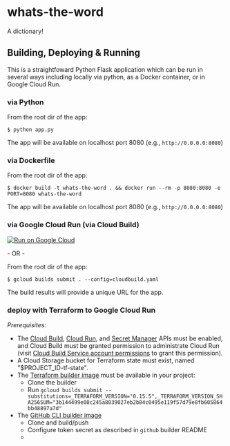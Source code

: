 # whats-the-word

A dictionary!

## Building, Deploying & Running
This is a straightfoward Python Flask application which can be run in several ways including locally via python, as a Docker container, or in Google Cloud Run.

### via Python

From the root dir of the app:

`$ python app.py`

The app will be available on localhost port 8080 (e.g., `http://0.0.0.0:8080`)

### via Dockerfile

From the root dir of the app:

`$ docker build -t whats-the-word . && docker run --rm -p 8080:8080 -e PORT=8080 whats-the-word`

The app will be available on localhost port 8080 (e.g., `http://0.0.0.0:8080`)

### via Google Cloud Run (via Cloud Build)

[![Run on Google Cloud](https://deploy.cloud.run/button.svg)](https://deploy.cloud.run)

\- OR -

From the root dir of the app:

`$ gcloud builds submit . --config=cloudbuild.yaml`

The build results will provide a unique URL for the app.

### deploy with Terraform to Google Cloud Run
_Prerequisites:_ 

* The [Cloud Build](https://console.cloud.google.com/apis/api/cloudbuild.googleapis.com/), [Cloud Run](https://console.cloud.google.com/apis/api/run.googleapis.com/), and [Secret Manager](https://console.cloud.google.com/apis/api/secretmanager.googleapis.com/) APIs must be enabled, and Cloud Build must be granted permission to administrate Cloud Run (visit [Cloud Build Service account permissions](https://console.cloud.google.com/cloud-build/settings/) to grant this permission).
* A Cloud Storage bucket for Terraform state must exist, named "$PROJECT_ID-tf-state".
* The [Terraform builder image](https://github.com/GoogleCloudPlatform/cloud-builders-community/blob/master/terraform/) must be available in your project:
  * Clone the builder
  * Run `gcloud builds submit --substitutions=_TERRAFORM_VERSION="0.15.5",_TERRAFORM_VERSION_SHA256SUM="3b144499e08c245a8039027eb2b84c0495e119f57d79e8fb605864bb48897a7d"`
* The [GitHub CLI builder image](https://github.com/GoogleCloudPlatform/cloud-builders-community/tree/master/github)
  * Clone and build/push
  * Configure token secret as described in `github` builder README
  * 
